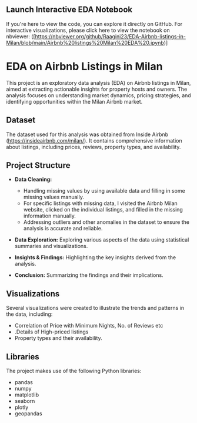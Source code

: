 ## Launch Interactive EDA Notebook

If you're here to view the code, you can explore it directly on GitHub. 
For interactive visualizations, please click here to view the notebook on nbviewer:
([https://nbviewer.org/github/Raagini23/EDA-Airbnb-listings-in-Milan/blob/main/Airbnb%20listings%20Milan%20EDA%20.ipynb)]

# EDA on Airbnb Listings in Milan

This project is an exploratory data analysis (EDA) on Airbnb listings in Milan, aimed at extracting actionable insights for property hosts and owners. The analysis focuses on understanding market dynamics, pricing strategies, and identifying opportunities within the Milan Airbnb market.

## Dataset

The dataset used for this analysis was obtained from Inside Airbnb (https://insideairbnb.com/milan/). It contains comprehensive information about listings, including prices, reviews, property types, and availability.

## Project Structure

- **Data Cleaning:**
  - Handling missing values by using available data and filling in some missing values manually.
  - For specific listings with missing data, I visited the Airbnb Milan website, clicked on the individual listings, and filled in the missing information manually.
  - Addressing outliers and other anomalies in the dataset to ensure the analysis is accurate and reliable.

    
- **Data Exploration:** Exploring various aspects of the data using statistical summaries and visualizations.

  
- **Insights & Findings:** Highlighting the key insights derived from the analysis.

  
- **Conclusion:** Summarizing the findings and their implications.


## Visualizations

Several visualizations were created to illustrate the trends and patterns in the data, including:
- Correlation of Price with Minimum Nights, No. of Reviews etc
- .Details of High-priced listings
- Property types and their availability.

## Libraries

The project makes use of the following Python libraries:
- pandas
- numpy
- matplotlib
- seaborn
- plotly
- geopandas
